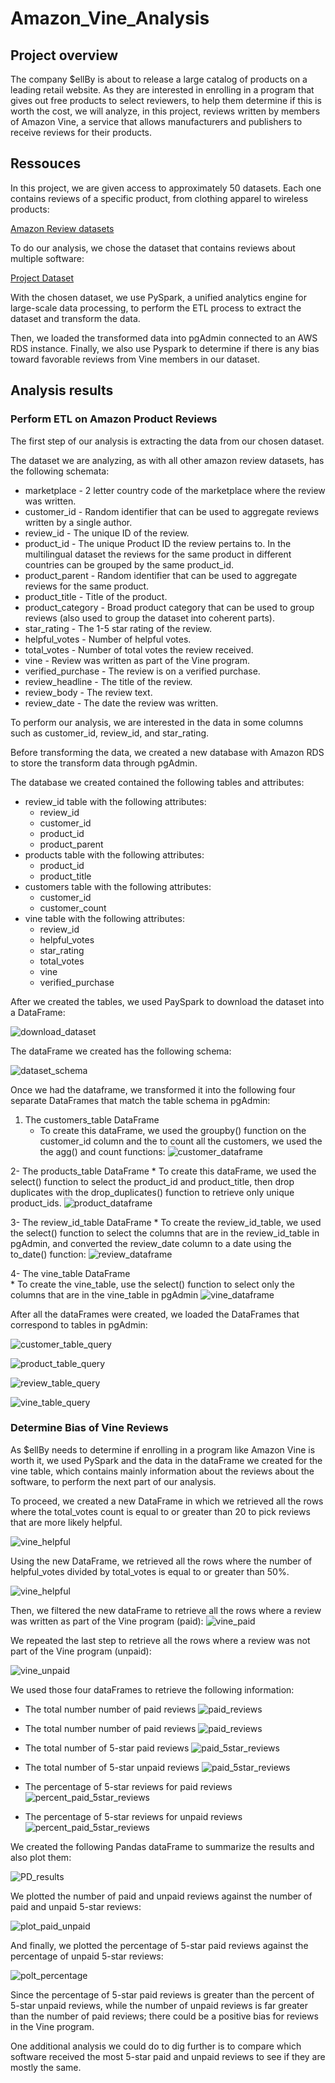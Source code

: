 # Amazon_Vine_Analysis

## Project overview

The company $ellBy is about to release a large catalog of products on a leading retail website. 
As they are interested in enrolling in a program that gives out free products to select reviewers, 
to help them determine if this is worth the cost, we will analyze, in this project, reviews written by 
members of Amazon Vine, a service that allows manufacturers and publishers to receive reviews for 
their products.


## Ressouces 

In this project, we are given access to approximately 50 datasets. Each one contains reviews of a specific product, 
from clothing apparel to wireless products:

[Amazon Review datasets](https://s3.amazonaws.com/amazon-reviews-pds/tsv/index.txt)

To do our analysis, we chose the dataset that contains reviews about multiple software:

[Project Dataset](https://s3.amazonaws.com/amazon-reviews-pds/tsv/amazon_reviews_us_Software_v1_00.tsv.gz)

With the chosen dataset, we use PySpark, a unified analytics engine for large-scale data processing, to 
perform the ETL process to extract the dataset and transform the data.

Then, we loaded the transformed data into pgAdmin connected to an AWS RDS instance. Finally, we also use Pyspark to determine
if there is any bias toward favorable reviews from Vine members in our dataset.


## Analysis results

### Perform ETL on Amazon Product Reviews

The first step of our analysis is extracting the data from our chosen dataset.

The dataset we are analyzing, as with all other amazon review datasets, has the following schemata:

*	marketplace       - 2 letter country code of the marketplace where the review was written.
*	customer_id       - Random identifier that can be used to aggregate reviews written by a single author.
*	review_id         - The unique ID of the review.
*	product_id        - The unique Product ID the review pertains to. In the multilingual dataset the reviews
                    	for the same product in different countries can be grouped by the same product_id.
*	product_parent    - Random identifier that can be used to aggregate reviews for the same product.
*	product_title     - Title of the product.
*	product_category  - Broad product category that can be used to group reviews 
                    (also used to group the dataset into coherent parts).
*	star_rating       - The 1-5 star rating of the review.
*	helpful_votes     - Number of helpful votes.
*	total_votes       - Number of total votes the review received.
*	vine              - Review was written as part of the Vine program.
*	verified_purchase - The review is on a verified purchase.
*	review_headline   - The title of the review.
*	review_body       - The review text.
*	review_date       - The date the review was written.

To perform our analysis, we are interested in the data in some columns such as customer_id, review_id, and star_rating.

Before transforming the data, we created a new database with Amazon RDS to store the transform data through pgAdmin.

The database we created contained the following tables and attributes:

* review_id table with the following attributes: 
	* review_id
	* customer_id
	* product_id
	* product_parent
* products table with the following attributes: 
	* product_id
	* product_title
* customers table with the following attributes: 
	* customer_id
	* customer_count
* vine table with the following attributes: 
	* review_id
	* helpful_votes
	* star_rating
	* total_votes
	* vine
	* verified_purchase

After we created the tables, we used PaySpark to download the dataset into a DataFrame:

![download_dataset](https://github.com/valerielnd/Amazon_Vine_Analysis/blob/main/dowload_dataset.png)

The dataFrame we created has the following schema:

![dataset_schema](https://github.com/valerielnd/Amazon_Vine_Analysis/blob/main/data_set_schema.png)

Once we had the dataframe, we transformed it into the following four separate DataFrames that match the table schema in pgAdmin:

1.	The customers_table DataFrame
	*	To create this dataFrame, we used the groupby() function on the customer_id column and the to count all the customers, we used the 
		the agg() and count functions:
		![customer_dataframe](https://github.com/valerielnd/Amazon_Vine_Analysis/blob/main/customer_table.png)
		
2-	The products_table DataFrame
	*	To create this dataFrame, we used the select() function to select the product_id and product_title, then drop 
		duplicates with the drop_duplicates() function to retrieve only unique product_ids.
		![product_dataframe](https://github.com/valerielnd/Amazon_Vine_Analysis/blob/main/products_table.png)
	
3-	The review_id_table DataFrame
	*	To create the review_id_table, we used the select() function to select the columns that are in the review_id_table in pgAdmin,
		and converted the review_date column to a date using the to_date() function:
		![review_dataframe](https://github.com/valerielnd/Amazon_Vine_Analysis/blob/main/review_table.png)
	
4-	The vine_table DataFrame	
	*	To create the vine_table, use the select() function to select only the columns that are in the vine_table in pgAdmin
		![vine_dataframe](https://github.com/valerielnd/Amazon_Vine_Analysis/blob/main/vine_table.png)


After all the dataFrames were created, we loaded the DataFrames that correspond to tables in pgAdmin:

![customer_table_query](https://github.com/valerielnd/Amazon_Vine_Analysis/blob/main/customer_table_query.png)

![product_table_query](https://github.com/valerielnd/Amazon_Vine_Analysis/blob/main/product_table_query.png)

![review_table_query](https://github.com/valerielnd/Amazon_Vine_Analysis/blob/main/review_table_query.png)

![vine_table_query](https://github.com/valerielnd/Amazon_Vine_Analysis/blob/main/vine_table_query.png)


### Determine Bias of Vine Reviews

As $ellBy needs to determine if enrolling in a program like Amazon Vine is worth it, we
used PySpark and the data in the dataFrame we created for the vine table, which contains mainly
information about the reviews about the software, to perform the next part of our analysis.

To proceed, we created a new DataFrame in which we retrieved all the rows where the total_votes count 
is equal to or greater than 20 to pick reviews that are more likely helpful.

![vine_helpful]()

Using the new DataFrame, we retrieved all the rows where the number of helpful_votes divided by total_votes is equal 
to or greater than 50%.

![vine_helpful]()

Then, we filtered the new dataFrame to retrieve all the rows where a review was written as part of the Vine program (paid):
![vine_paid]()

We repeated the last step to retrieve all the rows where a review was not part of the Vine program (unpaid):

![vine_unpaid]()

We used those four dataFrames to retrieve the following information:

* 	The total number number of paid reviews
	![paid_reviews]()
	
*	The total number number of paid reviews
	![paid_reviews]()
	
*	The total number of 5-star paid reviews
	![paid_5star_reviews]()
	
*	The total number of 5-star unpaid reviews
	![paid_5star_reviews]()
	
*	The percentage of 5-star reviews for paid reviews
	![percent_paid_5star_reviews]()
	
*	The percentage of 5-star reviews for unpaid reviews
	![percent_paid_5star_reviews]()
	
We created the following Pandas dataFrame to summarize the results and also plot them:

![PD_results]()

We plotted the number of paid and unpaid reviews against the number of paid and unpaid 5-star reviews:

![plot_paid_unpaid]()

And finally, we plotted the percentage of 5-star paid reviews against the percentage of unpaid 5-star reviews:

![polt_percentage]()

Since the percentage of 5-star paid reviews is greater than the percent of 5-star unpaid reviews, while the number
of unpaid reviews is far greater than the number of paid reviews; there could be a positive bias for reviews in the Vine program.

One additional analysis we could do to dig further is to compare which software received the most 5-star
paid and unpaid reviews to see if they are mostly the same.




